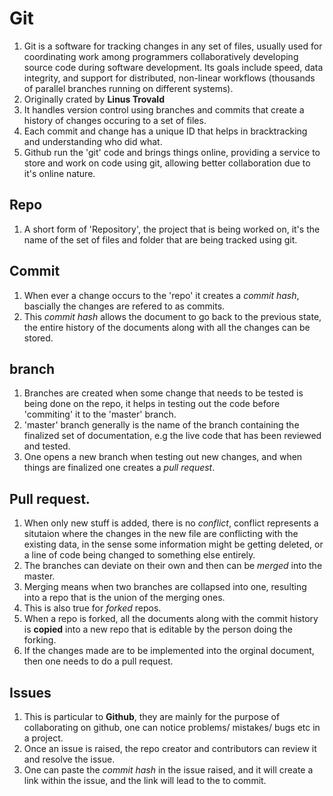 # Git
1. Git is a software for tracking changes in any set of files, usually used for coordinating work among programmers collaboratively developing source code during software development. Its goals include speed, data integrity, and support for distributed, non-linear workflows (thousands of parallel branches running on different systems).
2. Originally crated by **Linus Trovald**
3. It handles version control using branches and commits that create a history of changes occuring to a set of files.
4. Each commit and change has a unique ID that helps in bracktracking and understanding who did what.
5. Github run the 'git' code and brings things online, providing a service to store and work on code using git, allowing better collaboration due to it's online nature.

## Repo
1. A short form of 'Repository', the project that is being worked on, it's the name of the set of files and folder that are being tracked using git.

## Commit 
1.  When ever a change occurs to the 'repo' it creates a *commit hash*, bascially the changes are refered to as commits.
2. This *commit hash* allows the document to go back to the previous state, the entire history of the documents along with all the changes can be stored.
## branch
1. Branches are created when some change that needs to be tested is being done on the repo, it helps in testing out the code before 'commiting' it to the 'master' branch.
2. 'master' branch generally is the name of the branch containing the finalized set of documentation, e.g the live code that has been reviewed and tested.
3. One opens a new branch when testing out new changes, and when things are finalized one creates a *pull request*.
## Pull request.
1. When only new stuff is added, there is no *conflict*, conflict represents a situtaion where the changes in the new file are conflicting with the existing data, in the sense some information might be getting deleted, or a line of code being changed to something else entirely.
2. The branches can deviate on their own and then can be *merged* into the master.
3. Merging means when two branches are collapsed into one, resulting into a repo that is the union of the merging ones.
4. This is also true for *forked* repos.
5. When a repo is forked, all the documents along with the commit history is **copied** into a new repo that is editable by the person doing the forking.
6. If the changes made are to be implemented into the orginal document, then one needs to do a pull request.

## Issues
1. This is particular to **Github**, they are mainly for the purpose of collaborating on github, one can notice problems/ mistakes/ bugs etc in a project.
2. Once an issue is raised, the repo creator and contributors can review it and resolve the issue.
3. One can paste the *commit hash* in the issue raised, and it will create a link within the issue, and the link will lead to the to commit.




